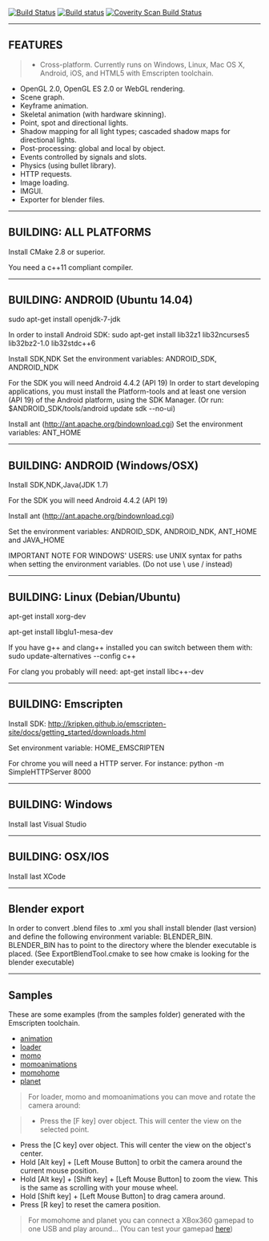 [![Build Status](https://travis-ci.org/woodjazz/nsg-library.svg?branch=master)](https://travis-ci.org/woodjazz/nsg-library)
[![Build status](https://ci.appveyor.com/api/projects/status/low8yga069l94b43?svg=true)](https://ci.appveyor.com/project/woodjazz/nsg-library)
<a href="https://scan.coverity.com/projects/woodjazz-nsg-library">
  <img alt="Coverity Scan Build Status"
       src="https://scan.coverity.com/projects/6406/badge.svg"/>
</a>

---------------------------
FEATURES
---------------------------
>- Cross-platform. Currently runs on Windows, Linux, Mac OS X, Android, iOS, and HTML5 with Emscripten toolchain.
- OpenGL 2.0, OpenGL ES 2.0 or WebGL rendering.
- Scene graph.
- Keyframe animation.
- Skeletal animation (with hardware skinning).
- Point, spot and directional lights.
- Shadow mapping for all light types; cascaded shadow maps for directional lights.
- Post-processing: global and local by object.
- Events controlled by signals and slots.
- Physics (using bullet library).
- HTTP requests.
- Image loading.
- IMGUI.
- Exporter for blender files.

---------------------------
BUILDING: ALL PLATFORMS
---------------------------
Install CMake 2.8 or superior.

You need a c++11 compliant compiler.

--------------------------------
BUILDING: ANDROID (Ubuntu 14.04)
--------------------------------

sudo apt-get install openjdk-7-jdk

In order to install Android SDK:
sudo apt-get install lib32z1 lib32ncurses5 lib32bz2-1.0 lib32stdc++6

Install SDK,NDK
Set the environment variables: ANDROID_SDK, ANDROID_NDK

For the SDK you will need Android 4.4.2 (API 19)
In order to start developing applications, you must install the Platform-tools
and at least one version (API 19) of the Android platform, using the SDK Manager.
(Or run: $ANDROID_SDK/tools/android update sdk --no-ui)

Install ant (http://ant.apache.org/bindownload.cgi)
Set the environment variables: ANT_HOME

--------------------------------
BUILDING: ANDROID (Windows/OSX)
--------------------------------

Install SDK,NDK,Java(JDK 1.7)

For the SDK you will need Android 4.4.2 (API 19)

Install ant (http://ant.apache.org/bindownload.cgi)

Set the environment variables: ANDROID_SDK, ANDROID_NDK, ANT_HOME and JAVA_HOME 

IMPORTANT NOTE FOR WINDOWS' USERS: use UNIX syntax for paths when setting the environment variables. (Do not use \ use / instead)

-------------------------
BUILDING: Linux (Debian/Ubuntu)
-------------------------
apt-get install xorg-dev

apt-get install libglu1-mesa-dev

If you have g++ and clang++ installed you can switch between them with:
sudo update-alternatives --config c++

For clang you probably will need:
apt-get install libc++-dev

-------------------------
BUILDING: Emscripten
-------------------------
Install SDK: http://kripken.github.io/emscripten-site/docs/getting_started/downloads.html

Set environment variable: HOME_EMSCRIPTEN

For chrome you will need a HTTP server. For instance: python -m SimpleHTTPServer 8000

-------------------------
BUILDING: Windows
-------------------------
Install last Visual Studio

-------------------------
BUILDING: OSX/IOS
-------------------------
Install last XCode

-------------------------
Blender export
-------------------------
In order to convert .blend files to .xml you shall install blender (last version)
and define the following environment variable: BLENDER_BIN. 
BLENDER_BIN has to point to the directory where the blender executable is placed.
(See ExportBlendTool.cmake to see how cmake is looking for the blender executable)

-------------------------
Samples
-------------------------
These are some examples (from the samples folder) generated with the Emscripten toolchain.

- [animation](http://woodjazz.github.io/samples/animation/animation.html)
- [loader](http://woodjazz.github.io/samples/loader/loader.html)
- [momo](http://woodjazz.github.io/samples/momo/momo.html)
- [momoanimations](http://woodjazz.github.io/samples/momoanimations/momoanimations.html)
- [momohome](http://woodjazz.github.io/samples/momohome/momohome.html)
- [planet](http://woodjazz.github.io/samples/planet/planet.html)

>For loader, momo and momoanimations you can move and rotate the camera around:

>- Press the [F key] over object. This will center the view on the selected point.
- Press the [C key] over object. This will center the view on the object's center.
- Hold [Alt key] + [Left Mouse Button] to orbit the camera around the current mouse position.
- Hold [Alt key] + [Shift key] + [Left Mouse Button] to zoom the view. This is the same as scrolling with your mouse wheel.
- Hold [Shift key] + [Left Mouse Button] to drag camera around.
- Press [R key] to reset the camera position.

>For momohome and planet you can connect a XBox360 gamepad to one USB and play around... (You can test your gamepad [here](http://html5gamepad.com/))